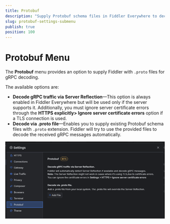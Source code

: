 ```yaml
---
title: Protobuf
description: "Supply Protobuf schema files in Fiddler Everywhere to decode received gRPC messages."
slug: protobuf-settings-submenu
publish: true
position: 100
---
```


# Protobuf Menu

The **Protobuf** menu provides an option to supply Fiddler with `.proto` files for gRPC decoding.

The available options are:

- **Decode gRPC traffic via Server Reflection**&mdash;This option is always enabled in Fiddler Everywhere but will be used only if the server supports it. Additionally, you must ignore server certificate errors through the **HTTPS explicitly> Ignore server certificate errors** option if a TLS connection is used.
- **Decode via .proto file**&mdash;Enables you to supply existing Protobuf schema files with `.proto` extension. Fiddler will try to use the provided files to decode the received gRPC messages automatically.

![Protobuf settings](../../images/settings/settings-protobuf.png)
